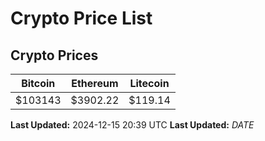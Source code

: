 # Crypto Price List

## Crypto Prices
| Bitcoin | Ethereum | Litecoin |
| ------- | -------- | -------- |
| $103143 | $3902.22 | $119.14 |
**Last Updated:** 2024-12-15 20:39 UTC
**Last Updated:** $DATE$
